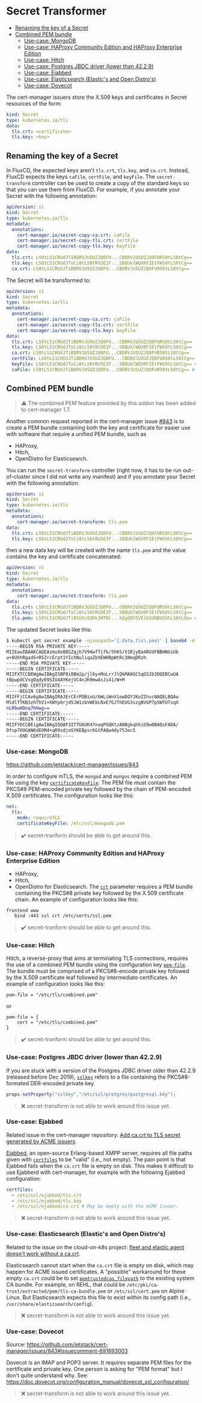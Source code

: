 # Secret Transformer

- [Renaming the key of a Secret](#renaming-the-key-of-a-secret)
- [Combined PEM bundle](#combined-pem-bundle)
  - [Use-case: MongoDB](#use-case-mongodb)
  - [Use-case: HAProxy Community Edition and HAProxy Enterprise Edition](#use-case-haproxy-community-edition-and-haproxy-enterprise-edition)
  - [Use-case: Hitch](#use-case-hitch)
  - [Use-case: Postgres JBDC driver (lower than 42.2.9)](#use-case-postgres-jbdc-driver-lower-than-4229)
  - [Use-case: Ejabbed](#use-case-ejabbed)
  - [Use-case: Elasticsearch (Elastic's and Open Distro's)](#use-case-elasticsearch-elastics-and-open-distros)
  - [Use-case: Dovecot](#use-case-dovecot)

The cert-manager issuers store the X.509 keys and certificates in Secret
resources of the form:

```yaml
kind: Secret
type: kubernetes.io/tls
data:
  tls.crt: <certificate>
  tls.key: <key>
```

## Renaming the key of a Secret

In FluxCD, the expected keys aren't `tls.crt`, `tls.key`, and `ca.crt`. Instead,
FluxCD expects the keys `caFile`, `certFile`, and `keyFile`. The
`secret-transform` controller can be used to create a copy of the standard keys
so that you can use them from FluxCD. For example, if you annotate your Secret
with the following annotation:

```yaml
apiVersion: v1
kind: Secret
type: kubernetes.io/tls
metadata:
  annotations:
    cert-manager.io/secret-copy-ca.crt: caFile
    cert-manager.io/secret-copy-tls.crt: certFile
    cert-manager.io/secret-copy-tls.key: keyFile
data:
  tls.crt: LS0tLS1CRUdJTiBDRVJUSUZJQ0FU...CBDRVJUSUZJQ0FURS0tLS0tCg==
  tls.key: LS0tLS1CRUdJToCi0tLS0tRU5EIF...SBQUklWQVRFIEtFWS0tLS0tCg==
  ca.crt: LS0tLS1CRUdJTiBDRVJUSUZJQ0FU...CBDRVJUSUZJQ0FURS0tLS0tCg==
```

The Secret will be transformed to:

```yaml
apiVersion: v1
kind: Secret
type: kubernetes.io/tls
metadata:
  annotations:
    cert-manager.io/secret-copy-ca.crt: caFile
    cert-manager.io/secret-copy-tls.crt: certFile
    cert-manager.io/secret-copy-tls.key: keyFile
data:
  tls.crt: LS0tLS1CRUdJTiBDRVJUSUZJQ0FU...CBDRVJUSUZJQ0FURS0tLS0tCg==
  tls.key: LS0tLS1CRUdJToCi0tLS0tRU5EIF...SBQUklWQVRFIEtFWS0tLS0tCg==
  ca.crt: LS0tLS1CRUdJTiBDRVJUSUZJQ0FU...CBDRVJUSUZJQ0FURS0tLS0tCg==
  certFile: LS0tLS1CRUdJTiBDRVJUSUZJQ0FU...CBDRVJUSUZJQ0FURS0tLS0tCg== # ✨
  keyFile: LS0tLS1CRUdJToCi0tLS0tRU5EIF...SBQUklWQVRFIEtFWS0tLS0tCg== # ✨
  caFile: LS0tLS1CRUdJTiBDRVJUSUZJQ0FU...CBDRVJUSUZJQ0FURS0tLS0tCg== # ✨
```

## Combined PEM bundle

> ⚠️ The combined PEM feature provided by this addon has been added to
> cert-manager 1.7.

Another common request reported in the cert-manager issue
[#843](https://github.com/jetstack/cert-manager/issues/843) is to create a PEM
bundle containing both the key and certificate for easier use with software that
require a unified PEM bundle, such as

- HAProxy,
- Hitch,
- OpenDistro for Elasticsearch.

You can run the `secret-transform` controller (right now, it has to be run
out-of-cluster since I did not write any manifest) and if you annotate your
Secret with the following annotation:

```yaml
apiVersion: v1
kind: Secret
type: kubernetes.io/tls
metadata:
  annotations:
    cert-manager.io/secret-transform: tls.pem
data:
  tls.crt: LS0tLS1CRUdJTiBDRVJUSUZJQ0FU...CBDRVJUSUZJQ0FURS0tLS0tCg==
  tls.key: LS0tLS1CRUdJToCi0tLS0tRU5EIF...SBQUklWQVRFIEtFWS0tLS0tCg==
```

then a new data key will be created with the name `tls.pem` and the value
contains the key and certificate concatenated:

```yaml
apiVersion: v1
kind: Secret
type: kubernetes.io/tls
metadata:
  annotations:
    cert-manager.io/secret-transform: tls.pem
data:
  tls.crt: LS0tLS1CRUdJTiBDRVJUSUZJQ0FU...CBDRVJUSUZJQ0FURS0tLS0tCg==
  tls.key: LS0tLS1CRUdJToCi0tLS0tRU5EIF...SBQUklWQVRFIEtFWS0tLS0tCg==
  tls.pem: LS0tLS1CRUdJTiBSUXc0ZHk3NTNl...kQgQ0VSVElGSUNBVEUtLS0tLQo= # ✨
```

The updated Secret looks like this:

```sh
$ kubectl get secret example -ojsonpath='{.data.tls\.pem}' | base64 -d
-----BEGIN RSA PRIVATE KEY-----
MIIEowIBAAKCAQEAzmuXe0BSZqjh7V94wfTifk/5hKS/V1RjyBa4RVdFBBHNGsUb
u+8UhhRgadS+R5ZrcErpt1YIchNuliqaZbXEW0BpWtRc3NmqDRzh
-----END RSA PRIVATE KEY-----
-----BEGIN CERTIFICATE-----
MIIFXTCCBEWgAwIBAgISBP8i8Bm2p/jl6yxMoLrrJlQkMA0GCSqGSIb3DQEBCwUA
tBpwpdCVsgQqdy69SIU4AYKejVC4nJK9mwAsJi41/W+M
-----END CERTIFICATE-----
-----BEGIN CERTIFICATE-----
MIIFFjCCAv6gAwIBAgIRAJErCErPDBinU/bWLiWnX1owDQYJKoZIhvcNAQELBQAw
MldlTTKB3zhThV1+XWYp6rjd5JW1zbVWEkLNxE7GJThEUG3szgBVGP7pSWTUTsqX
nLRbwHOoq7hHwg==
-----END CERTIFICATE-----
-----BEGIN CERTIFICATE-----
MIIFYDCCBEigAwIBAgIQQAF3ITfU6UK47naqPGQKtzANBgkqhkiG9w0BAQsFADA/
Dfvp7OOGAN6dEOM4+qR9sdjoSYKEBpsr6GtPAQw4dy753ec5
-----END CERTIFICATE-----
```

<a id="use-case-mongodb"/>

### Use-case: MongoDB

https://github.com/jetstack/cert-manager/issues/843

In order to configure mTLS, the `mongod` and `mongos` require a combined PEM file using the key [`certificateKeyFile`](https://docs.mongodb.com/manual/tutorial/configure-ssl/). The PEM file must contain the PKCS#8 PEM-encoded private key followed by the chain of PEM-encoded X.509 certificates. The configuration looks like this:

```yaml
net:
  tls:
    mode: requireTLS
    certificateKeyFile: /etc/ssl/mongodb.pem
```

> :heavy_check_mark: secret-tranform should be able to get around this.

<a id="use-case-haproxy-community-edition-and-haproxy-enterprise-edition"/>

### Use-case: HAProxy Community Edition and HAProxy Enterprise Edition

- HAProxy,
- Hitch,
- OpenDistro for Elasticsearch. The [`crt`](https://cbonte.github.io/haproxy-dconv/2.5/configuration.html#5.1-crt) parameter requires a PEM bundle containing the PKCS#8 private key followed by the X.509 certificate chain. An example of configuration looks like this:

```haproxy
frontend www
   bind :443 ssl crt /etc/certs/ssl.pem
```

> :heavy_check_mark: secret-tranform should be able to get around this.

<a id="use-case-hitch"/>

### Use-case: Hitch

Hitch, a reverse-proxy that aims at terminating TLS connections, requires the use of a combined PEM bundle using the configuration key [`pem-file`](https://github.com/varnish/hitch/blob/master/docs/configuration.md). The bundle must be comprised of a PKCS#8-encode private key followed by the X.509 certificate leaf followed by intermediate certificates. An example of configuration looks like this:

```hitch
pem-file = "/etc/tls/combined.pem"
```

or

```hitch
pem-file = {
    cert = "/etc/tls/combined.pem"
}
```

> :heavy_check_mark: secret-tranform should be able to get around this.

<a id="use-case-postgres-jbdc-driver-lower-than-4229"/>

### Use-case: Postgres JBDC driver (lower than 42.2.9)

If you are stuck with a version of the Postgres JDBC driver older than 42.2.9 (released before Dec 2019), [`sslkey`](https://jdbc.postgresql.org/documentation/head/ssl-client.html) refers to a file containing the PKCS#8-formated DER-encoded private key.

```java
props.setProperty("sslkey","/etc/ssl/protgres/postgresql.key");
```

> ❌ secret-transform is not able to work around this issue yet.

<a id="use-case-ejabbed"/>

### Use-case: Ejabbed

Related issue in the cert-manager repository: [Add ca.crt to TLS secret generated by ACME issuers](https://github.com/jetstack/cert-manager/issues/1571).

[Ejabbed](https://github.com/processone/ejabberd), an open-source Erlang-based XMPP server, requires all file paths given with [`certfiles`](https://docs.ejabberd.im/admin/configuration/toplevel/#certfiles) to be "valid" (i.e., not empty). The pain point is that Ejabbed fails when the `ca.crt` file is empty on disk. This makes it difficult to use Ejabberd with cert-manager, for example with the following Ejabbed configuration:

```yaml
certfiles:
  - /etc/ssl/ejabbed/tls.crt
  - /etc/ssl/ejabbed/tls.key
  - /etc/ssl/ejabbed/ca.crt # May be empty with the ACME Issuer.
```

> ❌ secret-transform is not able to work around this issue yet.

<a id="use-case-elasticsearch-elastics-and-open-distros"/>

### Use-case: Elasticsearch (Elastic's and Open Distro's)

Related to the issue on the cloud-on-k8s project: [fleet and elastic agent doesn't work without a ca.crt](https://github.com/elastic/cloud-on-k8s/issues/4790).

Elasticsearch cannot start when the `ca.crt` file is empty on disk, which may happen for ACME issued certificates. A "possible" workaround for these empty `ca.crt` could be to set [`pemtrustedcas_filepath`](https://opensearch.org/docs/latest/security-plugin/configuration/tls/#x509-pem-certificates-and-pkcs-8-keys) to the existing system CA bundle. For example, on REHL, that could be `/etc/pki/ca-trust/extracted/pem/tls-ca-bundle.pem` or `/etc/ssl/cert.pem` on Alpine Linux. But Elasticsearch expects this file to exist within its config path (i.e., `/usr/share/elasticsearch/config`).

> ❌ secret-transform is not able to work around this issue yet.

### Use-case: Dovecot

Source: https://github.com/jetstack/cert-manager/issues/843#issuecomment-691693003

Dovecot is an IMAP and POP3 server. It requires separate PEM files for the certificate and private key. One person is asking for "PEM format" but I don't quite understand why. See: https://doc.dovecot.org/configuration_manual/dovecot_ssl_configuration/

> ❌ secret-transform is not able to work around this issue yet.
